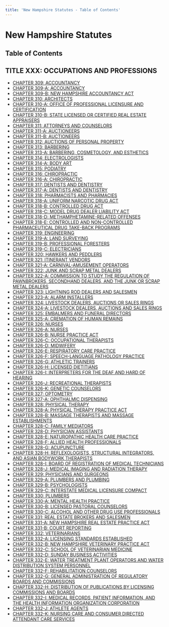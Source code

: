 ```yaml
---
title: 'New Hampshire Statutes - Table of Contents'
---
```


New Hampshire Statutes
======================

Table of Contents
-----------------

TITLE XXX: OCCUPATIONS AND PROFESSIONS
--------------------------------------

-   [CHAPTER 309: ACCOUNTANCY](309.html)
-   [CHAPTER 309-A: ACCOUNTANCY](309-A.html)
-   [CHAPTER 309-B: NEW HAMPSHIRE ACCOUNTANCY ACT](309-B.html)
-   [CHAPTER 310: ARCHITECTS](310.html)
-   [CHAPTER 310-A: OFFICE OF PROFESSIONAL LICENSURE AND
    CERTIFICATION](310-A.html)
-   [CHAPTER 310-B: STATE LICENSED OR CERTIFIED REAL ESTATE
    APPRAISERS](310-B.html)
-   [CHAPTER 311: ATTORNEYS AND COUNSELORS](311.html)
-   [CHAPTER 311-A: AUCTIONEERS](311-A.html)
-   [CHAPTER 311-B: AUCTIONEERS](311-B.html)
-   [CHAPTER 312: AUCTIONS OF PERSONAL PROPERTY](312.html)
-   [CHAPTER 313: BARBERING](313.html)
-   [CHAPTER 313-A: BARBERING, COSMETOLOGY, AND ESTHETICS](313-A.html)
-   [CHAPTER 314: ELECTROLOGISTS](314.html)
-   [CHAPTER 314-A: BODY ART](314-A.html)
-   [CHAPTER 315: PODIATRY](315.html)
-   [CHAPTER 316: CHIROPRACTIC](316.html)
-   [CHAPTER 316-A: CHIROPRACTIC](316-A.html)
-   [CHAPTER 317: DENTISTS AND DENTISTRY](317.html)
-   [CHAPTER 317-A: DENTISTS AND DENTISTRY](317-A.html)
-   [CHAPTER 318: PHARMACISTS AND PHARMACIES](318.html)
-   [CHAPTER 318-A: UNIFORM NARCOTIC DRUG ACT](318-A.html)
-   [CHAPTER 318-B: CONTROLLED DRUG ACT](318-B.html)
-   [CHAPTER 318-C: MODEL DRUG DEALER LIABILITY ACT](318-C.html)
-   [CHAPTER 318-D: METHAMPHETAMINE-RELATED OFFENSES](318-D.html)
-   [CHAPTER 318-E: CONTROLLED AND NON-CONTROLLED PHARMACEUTICAL DRUG
    TAKE-BACK PROGRAMS](318-E.html)
-   [CHAPTER 319: ENGINEERING](319.html)
-   [CHAPTER 319-A: LAND SURVEYING](319-A.html)
-   [CHAPTER 319-B: PROFESSIONAL FORESTERS](319-B.html)
-   [CHAPTER 319-C: ELECTRICIANS](319-C.html)
-   [CHAPTER 320: HAWKERS AND PEDDLERS](320.html)
-   [CHAPTER 321: ITINERANT VENDORS](321.html)
-   [CHAPTER 321-A: CARNIVAL-AMUSEMENT OPERATORS](321-A.html)
-   [CHAPTER 322: JUNK AND SCRAP METAL DEALERS](322.html)
-   [CHAPTER 322-A: COMMISSION TO STUDY THE REGULATION OF PAWNBROKERS,
    SECONDHAND DEALERS, AND THE JUNK OR SCRAP METAL DEALERS](322-A.html)
-   [CHAPTER 323: LIGHTNING ROD DEALERS AND SALESMEN](323.html)
-   [CHAPTER 323-A: ALARM INSTALLERS](323-A.html)
-   [CHAPTER 324: LIVESTOCK DEALERS, AUCTIONS OR SALES RINGS](324.html)
-   [CHAPTER 324-A: LIVESTOCK DEALERS, AUCTIONS AND SALES
    RINGS](324-A.html)
-   [CHAPTER 325: EMBALMERS AND FUNERAL DIRECTORS](325.html)
-   [CHAPTER 325-A: CREMATION OF HUMAN REMAINS](325-A.html)
-   [CHAPTER 326: NURSES](326.html)
-   [CHAPTER 326-A: NURSES](326-A.html)
-   [CHAPTER 326-B: NURSE PRACTICE ACT](326-B.html)
-   [CHAPTER 326-C: OCCUPATIONAL THERAPISTS](326-C.html)
-   [CHAPTER 326-D: MIDWIFERY](326-D.html)
-   [CHAPTER 326-E: RESPIRATORY CARE PRACTICE](326-E.html)
-   [CHAPTER 326-F: SPEECH-LANGUAGE PATHOLOGY PRACTICE](326-F.html)
-   [CHAPTER 326-G: ATHLETIC TRAINERS](326-G.html)
-   [CHAPTER 326-H: LICENSED DIETITIANS](326-H.html)
-   [CHAPTER 326-I: INTERPRETERS FOR THE DEAF AND HARD OF
    HEARING](326-I.html)
-   [CHAPTER 326-J: RECREATIONAL THERAPISTS](326-J.html)
-   [CHAPTER 326-K: GENETIC COUNSELORS](326-K.html)
-   [CHAPTER 327: OPTOMETRY](327.html)
-   [CHAPTER 327-A: OPHTHALMIC DISPENSING](327-A.html)
-   [CHAPTER 328: PHYSICAL THERAPY](328.html)
-   [CHAPTER 328-A: PHYSICAL THERAPY PRACTICE ACT](328-A.html)
-   [CHAPTER 328-B: MASSAGE THERAPISTS AND MASSAGE
    ESTABLISHMENTS](328-B.html)
-   [CHAPTER 328-C: FAMILY MEDIATORS](328-C.html)
-   [CHAPTER 328-D: PHYSICIAN ASSISTANTS](328-D.html)
-   [CHAPTER 328-E: NATUROPATHIC HEALTH CARE PRACTICE](328-E.html)
-   [CHAPTER 328-F: ALLIED HEALTH PROFESSIONALS](328-F.html)
-   [CHAPTER 328-G: ACUPUNCTURE](328-G.html)
-   [CHAPTER 328-H: REFLEXOLOGISTS, STRUCTURAL INTEGRATORS, AND ASIAN
    BODYWORK THERAPISTS](328-H.html)
-   [CHAPTER 328-I: BOARD OF REGISTRATION OF MEDICAL
    TECHNICIANS](328-I.html)
-   [CHAPTER 328-J: MEDICAL IMAGING AND RADIATION THERAPY](328-J.html)
-   [CHAPTER 329: PHYSICIANS AND SURGEONS](329.html)
-   [CHAPTER 329-A: PLUMBERS AND PLUMBING](329-A.html)
-   [CHAPTER 329-B: PSYCHOLOGISTS](329-B.html)
-   [CHAPTER 329-C: INTERSTATE MEDICAL LICENSURE COMPACT](329-C.html)
-   [CHAPTER 330: PLUMBERS](330.html)
-   [CHAPTER 330-A: MENTAL HEALTH PRACTICE](330-A.html)
-   [CHAPTER 330-B: LICENSED PASTORAL COUNSELORS](330-B.html)
-   [CHAPTER 330-C: ALCOHOL AND OTHER DRUG USE PROFESSIONALS](330-C.html)
-   [CHAPTER 331: REAL ESTATE BROKERS AND SALESMEN](331.html)
-   [CHAPTER 331-A: NEW HAMPSHIRE REAL ESTATE PRACTICE ACT](331-A.html)
-   [CHAPTER 331-B: COURT REPORTING](331-B.html)
-   [CHAPTER 332: VETERINARIANS](332.html)
-   [CHAPTER 332-A: LICENSING STANDARDS ESTABLISHED](332-A.html)
-   [CHAPTER 332-B: NEW HAMPSHIRE VETERINARY PRACTICE ACT](332-B.html)
-   [CHAPTER 332-C: SCHOOL OF VETERINARIAN MEDICINE](332-C.html)
-   [CHAPTER 332-D: SUNDAY BUSINESS ACTIVITIES](332-D.html)
-   [CHAPTER 332-E: WATER TREATMENT PLANT OPERATORS AND WATER
    DISTRIBUTION SYSTEM PERSONNEL](332-E.html)
-   [CHAPTER 332-F: REHABILITATION COUNSELORS](332-F.html)
-   [CHAPTER 332-G: GENERAL ADMINISTRATION OF REGULATORY BOARDS AND
    COMMISSIONS](332-G.html)
-   [CHAPTER 332-H: DISTRIBUTION OF PUBLICATIONS BY LICENSING
    COMMISSIONS AND BOARDS](332-H.html)
-   [CHAPTER 332-I: MEDICAL RECORDS, PATIENT INFORMATION, AND THE HEALTH
    INFORMATION ORGANIZATION CORPORATION](332-I.html)
-   [CHAPTER 332-J: ATHLETE AGENTS](332-J.html)
-   [CHAPTER 332-K: NURSING CARE AND CONSUMER DIRECTED ATTENDANT CARE
    SERVICES](332-K.html)
